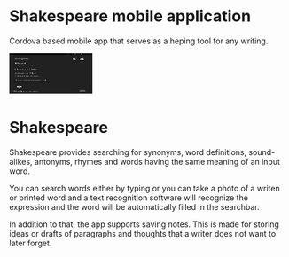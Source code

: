 # Shakespeare mobile application

Cordova based mobile app that serves as a heping tool for any writing.

<img src="https://github.com/katarina-sipos/shakespeare/blob/master/search.jpg" alt="alt text" width="150" height="75">


# Shakespeare
Shakespeare provides searching for synonyms, word definitions, sound-alikes, antonyms, rhymes and words having the same meaning of an input word.

You can search words either by typing or you can take a photo of a writen or printed word and a text recognition software will recognize the expression and the word will be automatically filled in the searchbar.

In addition to that, the app supports saving notes. This is made for storing ideas or drafts of paragraphs and thoughts that a writer does not want to later forget.
